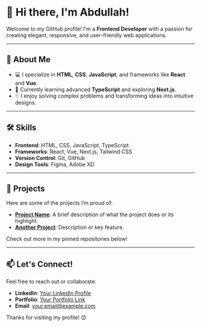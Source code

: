 # 👋 Hi there, I'm Abdullah!  

Welcome to my GitHub profile! I'm a **Frontend Developer** with a passion for creating elegant, responsive, and user-friendly web applications.  

---

## 🚀 About Me  
- 💻 I specialize in **HTML**, **CSS**, **JavaScript**, and frameworks like **React** and **Vue**.  
- 🌱 Currently learning advanced **TypeScript** and exploring **Next.js**.  
- ✨ I enjoy solving complex problems and transforming ideas into intuitive designs.  

---

## 🛠️ Skills  
- **Frontend**: HTML, CSS, JavaScript, TypeScript  
- **Frameworks**: React, Vue, Next.js, Tailwind CSS  
- **Version Control**: Git, GitHub  
- **Design Tools**: Figma, Adobe XD  

---

## 🌟 Projects  
Here are some of the projects I’m proud of:  
- **[Project Name](#)**: A brief description of what the project does or its highlight.  
- **[Another Project](#)**: Description or key feature.  

Check out more in my pinned repositories below!  

---

## 📫 Let's Connect!  
Feel free to reach out or collaborate:  
- **LinkedIn**: [Your LinkedIn Profile](#)  
- **Portfolio**: [Your Portfolio Link](#)  
- **Email**: [your.email@example.com](mailto:your.email@example.com)  

Thanks for visiting my profile! 😊  
